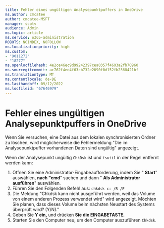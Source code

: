 ```yaml
---
title: Fehler eines ungültigen Analysepunktpuffers in OneDrive
ms.author: cmcatee
author: cmcatee-MSFT
manager: scotv
audience: Admin
ms.topic: article
ms.service: o365-administration
ROBOTS: NOINDEX, NOFOLLOW
ms.localizationpriority: high
ms.custom:
- "9011272"
- "18277"
ms.openlocfilehash: 4e2ce46ec9d99242397cea0357f4603a2fb70960
ms.sourcegitcommit: ac762f4ee4f63cb732e2090f0d152fb2368421bf
ms.translationtype: MT
ms.contentlocale: de-DE
ms.lasthandoff: 09/12/2022
ms.locfileid: "67646979"
---
```

# <a name="invalid-reparse-point-buffer-error-in-onedrive"></a>Fehler eines ungültigen Analysepunktpuffers in OneDrive

Wenn Sie versuchen, eine Datei aus dem lokalen synchronisierten Ordner zu löschen, wird möglicherweise die Fehlermeldung "Die im Analysepunktpuffer vorhandenen Daten sind ungültig" angezeigt.

Wenn der Analysepunkt ungültig `ChkDsk` ist und `fsutil` in der Regel entfernt werden kann:

1. Öffnen Sie eine Administrator-Eingabeaufforderung, indem Sie " **Start**" auswählen, **nach "cmd**" suchen und dann " **Als Administrator ausführen**" auswählen.
1. Führen Sie den Folgenden Befehl aus: `chkdsk c: /R /F`
1. Die Meldung "Chkdsk kann nicht ausgeführt werden, weil das Volume von einem anderen Prozess verwendet wird" wird angezeigt. Möchten Sie planen, dass dieses Volume beim nächsten Neustart des Systems überprüft wird? (Y/N)."
1. Geben Sie **Y ein,** und drücken **Sie die EINGABETASTE**.
1. Starten Sie den Computer neu, um den Computer auszuführen `Chkdsk`.
